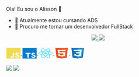 Ola! Eu sou o Alisson 👋

- 🌱  Atualmente estou cursando ADS
- 👯  Procuro me tornar um desenvolvedor FullStack


<div align="center">
  <a href="https://github.com/alissonKoerich">
  <img height="150em" src="https://github-readme-stats.vercel.app/api?username=alissonKoerich&show_icons=true&theme=dark&include_all_commits=true&count_private=true"/>
  <img height="150em" src="https://github-readme-stats.vercel.app/api/top-langs/?username=alissonKoerich&layout=compact&langs_count=7&theme=dark"/>
</div>

<div style="display: inline_block"><br>
  <img align="center" alt="alisson-Js" height="30" width="40" src="https://raw.githubusercontent.com/devicons/devicon/master/icons/javascript/javascript-plain.svg">
  <img align="center" alt="alisson-Ts" height="30" width="40" src="https://raw.githubusercontent.com/devicons/devicon/master/icons/typescript/typescript-plain.svg">
  <img align="center" alt="alisson-React" height="30" width="40" src="https://raw.githubusercontent.com/devicons/devicon/master/icons/react/react-original.svg">
  <img align="center" alt="alisson-HTML" height="30" width="40" src="https://raw.githubusercontent.com/devicons/devicon/master/icons/html5/html5-original.svg">
  <img align="center" alt="alisson-CSS" height="30" width="40" src="https://raw.githubusercontent.com/devicons/devicon/master/icons/css3/css3-original.svg"> 
</div>

<br>

<div> 
<!--  <a href="https://www.instagram.com/alisson_koerich/?hl=pt-br" target="blank"><img src="https://img.shields.io/badge/-Instagram-%23E4405F?style=for-the-badge&logo=instagram&logoColor=white" target="blank"></a> -->
  <a href = "mailto:alissonkoerich5@gmail.com"><img src="https://img.shields.io/badge/-Gmail-%23333?style=for-the-badge&logo=gmail&logoColor=white" target="blank"></a>
  <a href="https://www.linkedin.com/in/alisson-koerich-070337238/" target="blank"><img src="https://img.shields.io/badge/-LinkedIn-%230077B5?style=for-the-badge&logo=linkedin&logoColor=white" target="blank"></a> 
 
  
 
</div>
 <!--![Snake animation](https://github.com/alissonKoerich/alissonKoerich/alissonKoerich/blob/output/github-contribution-grid-snake.svg)-->
